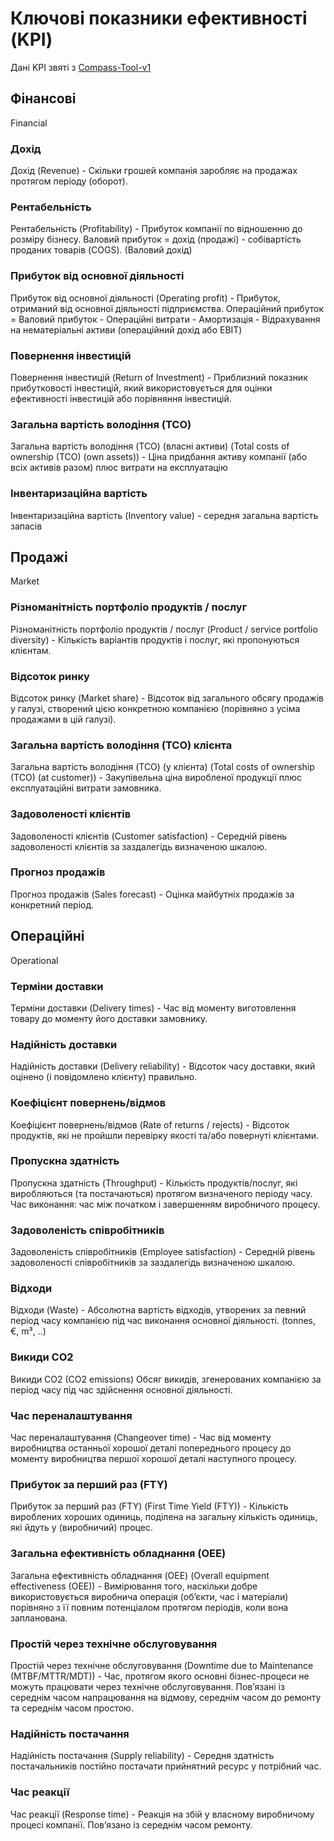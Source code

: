 # Ключові показники ефективності (KPI)

Дані KPI звяті з [Compass-Tool-v1](https://fundingbox-spaces.s3-eu-central-1.amazonaws.com/fmartineau/pax4zJYQix/DAY1---Change2Twin-DIHs-Webinar---Compass-Tool-v1_0---non-plus.xlsx) 

## Фінансові

Financial

### Дохід

Дохід (Revenue) - Скільки грошей компанія заробляє на продажах протягом періоду (оборот).

### Рентабельність

Рентабельність (Profitability) - Прибуток компанії по відношенню до розміру бізнесу. Валовий  прибуток = дохід (продажі) - собівартість проданих товарів (COGS). (Валовий дохід)

### Прибуток від основної діяльності

Прибуток від основної діяльності (Operating profit) - Прибуток,  отриманий від основної діяльності підприємства. Операційний прибуток =  Валовий прибуток - Операційні витрати - Амортизація - Відрахування на  нематеріальні активи (операційний дохід або EBIT)

### Повернення інвестицій

Повернення інвестицій (Return of Investment) - Приблизний  показник прибутковості інвестицій, який використовується для оцінки  ефективності інвестицій або порівняння інвестицій.

### Загальна вартість володіння (TCO) 

Загальна вартість володіння (TCO) (власні активи) (Total costs of ownership (TCO) (own assets)) -  Ціна  придбання активу компанії (або  всіх активів разом) плюс витрати на експлуатацію

### Інвентаризаційна вартість

Інвентаризаційна вартість (Inventory value) - середня загальна вартість запасів

## Продажі

Market

### Різноманітність портфоліо продуктів / послуг 

Різноманітність портфоліо продуктів / послуг (Product / service portfolio diversity) - Кількість  варіантів продуктів і послуг, які пропонуються клієнтам.

### Відсоток ринку

Відсоток ринку (Market share) - Відсоток  від загального обсягу продажів у галузі, створений цією конкретною компанією  (порівняно з усіма продажами в цій галузі).

### Загальна вартість володіння (TCO) клієнта

Загальна вартість володіння (TCO) (у клієнта) (Total costs of ownership (TCO) (at customer)) - Закупівельна  ціна виробленої продукції плюс експлуатаційні витрати  замовника.

### Задоволеності клієнтів 

Задоволеності клієнтів (Customer satisfaction) - Середній  рівень задоволеності клієнтів за заздалегідь визначеною шкалою.

### Прогноз продажів

Прогноз продажів (Sales forecast) - Оцінка  майбутніх продажів за конкретний період.

## Операційні

Operational

### Терміни доставки

Терміни доставки (Delivery times) - Час від  моменту виготовлення товару до моменту його доставки замовнику.

### Надійність доставки

Надійність доставки (Delivery reliability) - Відсоток  часу доставки, який оцінено (і повідомлено клієнту) правильно.

### Коефіцієнт повернень/відмов

Коефіцієнт повернень/відмов (Rate of returns / rejects) - Відсоток  продуктів, які не пройшли перевірку якості та/або повернуті клієнтами.

### Пропускна здатність

Пропускна здатність (Throughput) - Кількість продуктів/послуг, які виробляються (та постачаються) протягом визначеного  періоду часу. Час виконання:  час між початком і завершенням виробничого процесу.

### Задоволеність співробітників

Задоволеність співробітників (Employee satisfaction) - Середній  рівень задоволеності співробітників за заздалегідь визначеною шкалою.

### Відходи

Відходи (Waste) - Абсолютна  вартість відходів, утворених за певний період часу компанією під час  виконання основної діяльності. (tonnes, €, m³, ..)

### Викиди CO2

Викиди CO2 (CO2 emissions) Обсяг  викидів, згенерованих компанією за період часу під час здійснення основної  діяльності.

### Час переналаштування 

Час переналаштування (Changeover time) - Час від  моменту виробництва останньої хорошої деталі попереднього процесу до моменту  виробництва першої хорошої деталі наступного процесу.

### Прибуток за перший раз (FTY)

Прибуток за перший раз (FTY) (First Time Yield (FTY)) - Кількість  вироблених хороших одиниць,  поділена на загальну  кількість одиниць, які йдуть у (виробничий) процес.

### Загальна ефективність обладнання (OEE) 

Загальна ефективність обладнання (OEE) (Overall equipment effectiveness (OEE)) - Вимірювання  того, наскільки добре використовується виробнича операція (об’єкти, час і  матеріали) порівняно з її повним потенціалом протягом періодів, коли вона  запланована.

### Простій через технічне обслуговування 

Простій через технічне обслуговування (Downtime due to Maintenance (MTBF/MTTR/MDT)) -  Час,  протягом якого основні бізнес-процеси не можуть працювати через технічне  обслуговування. Пов’язані із середнім часом напрацювання на відмову, середнім  часом до ремонту та середнім часом простою.

### Надійність постачання

Надійність постачання (Supply reliability) - Середня  здатність постачальників постійно постачати прийнятний ресурс у потрібний  час.

### Час реакції 

Час реакції (Response time) - Реакція  на збій у власному виробничому процесі компанії.  Пов’язано із середнім часом ремонту.

